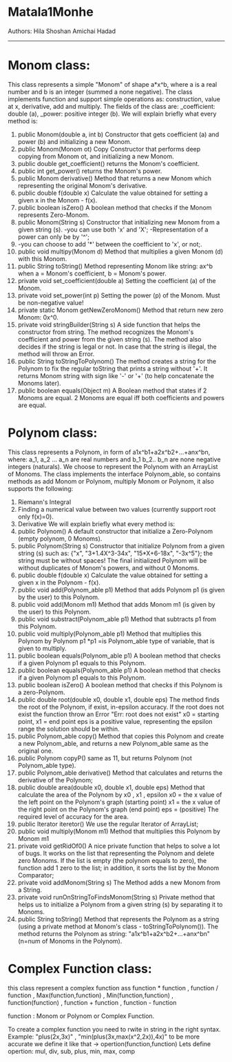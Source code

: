 # Matala1Monhe
Authors:
Hila Shoshan 
Amichai Hadad 
_____________________________________________________________________
# Monom class:
This class represents a simple "Monom" of shape a*x^b, where a is a real number and b is an integer (summed a none negative).
The class implements function and support simple operations as: construction, value at x, derivative, add and multiply. The fields of the class are: _coefficient: double (a), _power: positive integer (b).
We will explain briefly what every method is:
1. public Monom(double a, int b)
Constructor that gets coefficient (a) and power (b) and initializing a new Monom.
2. public Monom(Monom ot)
Copy Constructor that performs deep copying from Monom ot, and initializing a new Monom.
3. public double get_coefficient()
returns the Monom's coefficient.
4. public int get_power()
returns the Monom's power.
5. public Monom derivative()
Method that returns a new Monom which representing the original Monom's derivative.
6. public double f(double x)
Calculate the value obtained for setting a given x in the Monom - f(x).
7. public boolean isZero()
A boolean method that checks if the Monom represents Zero-Monom.
8. public Monom(String s)
Constructor that initializing new Monom from a given string (s).
-you can use both 'x' and 'X';
-Representation of a power can only be by '^';
9. -you can choose to add '*' between the coefficient to 'x', or not;.
10. public void multipy(Monom d)
Method that multiplies a given Monom (d) with this Monom.
11. public String toString()
Method representing Monom like string: ax^b
when a = Monom's coefficient, b = Monom's power.
12. private void set_coefficient(double a)
Setting the coefficient (a) of the Monom.
13. private void set_power(int p)
Setting the power (p) of the Monom. Must be non-negative value!
14. private static Monom getNewZeroMonom()
Method that return new zero Monom: 0x^0.
15. private void stringBuilder(String s)
A side function that helps the constructor from string.
The method recognizes the Monom's coefficient and power from the given string (s).
The method also decides if the string is legal or not.
In case that the string is illegal, the method will throw an Error.
16. public String toStringToPolynom()
The method creates a string for the Polynom to fix the regular toString that prints a string without '+'.
It returns Monom string with sign like '-' or '+' (to help concatenate the Monoms later).
17. public boolean equals(Object m)
A Boolean method that states if 2 Monoms are equal.
2 Monoms are equal iff both coefficients and powers are equal.
# Polynom class:
This class represents a Polynom, in form of a1x^b1+a2x^b2+…+anx^bn, where: a_1, a_2 ... a_n are real numbers and b_1 b_2.. b_n are none negative integers (naturals).
We choose to represent the Polynom with an ArrayList of Monoms.
The class implements the interface Polynom_able, so contains methods as add Monom or Polynom, multiply Monom or Polynom, it also supports the following:
1. Riemann's Integral
2. Finding a numerical value between two values (currently support root only f(x)=0).
3. Derivative
We will explain briefly what every method is:
1. public Polynom()
A default constructor that initialize a Zero-Polynom (empty polynom, 0 Monoms).
2. public Polynom(String s)
Constructor that initialize Polynom from a given string (s) such as:
{"x", "3+1.4X^3-34x", "15*X+6-18x", "-3x^5"};
the string must be without spaces!
The final initialized Polynom will be without duplicates of Monom's powers, and without 0 Monoms.
3. public double f(double x)
Calculate the value obtained for setting a given x in the Polynom - f(x).
4. public void add(Polynom_able p1)
Method that adds Polynom p1 (is given by the user) to this Polynom.
5. public void add(Monom m1)
Method that adds Monom m1 (is given by the user) to this Polynom.
6. public void substract(Polynom_able p1)
Method that subtracts p1 from this Polynom.
7. public void multiply(Polynom_able p1)
Method that multiplies this Polynom by Polynom p1
*p1 =is Polynom_able type of variable, that is given to multiply.
8. public boolean equals(Polynom_able p1)
A boolean method that checks if a given Polynom p1 equals to this Polynom.
8. public boolean equals(Polynom_able p1)
A boolean method that checks if a given Polynom p1 equals to this Polynom.
9. public boolean isZero()
A boolean method that checks if this Polynom is a zero-Polynom.
10. public double root(double x0, double x1, double eps)
The method finds the root of the Polynom, if exist, in-epsilon accuracy.
If the root does not exist the function throw an Error "Err: root does not exist"
x0 = starting point, x1 = end point
eps is a positive value, representing the epsilon range the solution should be within.
11. public Polynom_able copy()
Method that copies this Polynom and create a new Polynom_able, and returns a new Polynom_able same as the original one.
12. public Polynom copyP()
same as 11, but returns Polynom (not Polynom_able type).
13. public Polynom_able derivative()
Method that calculates and returns the derivative of the Polynom;
14. public double area(double x0, double x1, double eps)
Method that calculate the area of the Polynom by x0 , x1 , epsilon
x0 = the x value of the left point on the Polynom's graph (starting point)
x1 = the x value of the right point on the Polynom's graph (end point)
eps = (positive) The required level of accuracy for the area.
15. public Iterator<Monom> iteretor()
We use the regular Iterator of ArrayList;
16. public void multiply(Monom m1)
Method that multiplies this Polynom by Monom m1
17. private void getRidOf0()
A nice private function that helps to solve a lot of bugs.
It works on the list that representing the Polynom and delete zero Monoms.
If the list is empty (the polynom equals to zero), the function add 1 zero to the list;
in addition, it sorts the list by the Monom Comparator;
18. private void addMonom(String s)
The Method adds a new Monom from a String.
19. private void runOnStringToFindsMonom(String s)
Private method that helps us to initialize a Polynom from a given string (s) by separating it to Monoms.
20. public String toString()
Method that represents the Polynom as a string (using a private method at Monom's class - toStringToPolynom()).
The method returns the Polynom as string: "a1x^b1+a2x^b2+...+anx^bn" (n=num of Monoms in the Polynom).

# Complex Function class:
this class represent a complex function ass function * function , function / function ,
Max(function,function) , Min(function,function) , function(function) , function + function , function - function

function : Monom or Polynom or Complex Function.

To create a complex function you need to rwite in string in the right syntax.
Example: "plus(2x,3x)" , "min(plus(3x,max(x^2,2x)),4x)"
to be more accurate we define it like that -> opertion(function,function)
Lets define opertion: mul, div, sub, plus, min, max, comp



